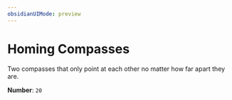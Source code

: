 ```yaml
---
obsidianUIMode: preview
---
```

# Homing Compasses

Two compasses that only point at each other no matter how far apart they are.

**Number**: `20`